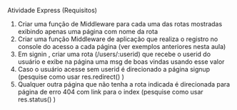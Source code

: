 Atividade Express (Requisitos)

1. Criar uma função de Middleware para cada uma das rotas mostradas exibindo apenas uma página com
   nome da rota
2. Criar uma função Middleware de aplicação que realiza o registro no console do acesso a cada página
   (ver exemplos anteriores nesta aula)
3. Em signin , criar uma rota (/users/:userid) que recebe o userid do usuário e exibe na página uma msg
   de boas vindas usando esse valor
4. Caso o usuário acesse sem userid é direcionado a página signup (pesquise como usar
   res.redirect() )
5. Qualquer outra página que não tenha a rota indicada é direcionada para página de erro 404 com link
   para o index (pesquise como usar res.status() )
